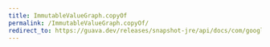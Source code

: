 ```yaml
---
title: ImmutableValueGraph.copyOf
permalink: /ImmutableValueGraph.copyOf/
redirect_to: https://guava.dev/releases/snapshot-jre/api/docs/com/google/common/graph/ImmutableValueGraph.html#copyOf-com.google.common.graph.ValueGraph-
---
```

